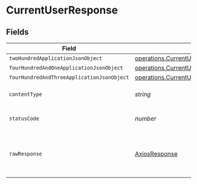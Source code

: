 # CurrentUserResponse


## Fields

| Field                                                                                                                     | Type                                                                                                                      | Required                                                                                                                  | Description                                                                                                               |
| ------------------------------------------------------------------------------------------------------------------------- | ------------------------------------------------------------------------------------------------------------------------- | ------------------------------------------------------------------------------------------------------------------------- | ------------------------------------------------------------------------------------------------------------------------- |
| `twoHundredApplicationJsonObject`                                                                                         | [operations.CurrentUserResponseBody](../../../sdk/models/operations/currentuserresponsebody.md)                           | :heavy_minus_sign:                                                                                                        | OK                                                                                                                        |
| `fourHundredAndOneApplicationJsonObject`                                                                                  | [operations.CurrentUserUsersResponseBody](../../../sdk/models/operations/currentuserusersresponsebody.md)                 | :heavy_minus_sign:                                                                                                        | Unauthenticated                                                                                                           |
| `fourHundredAndThreeApplicationJsonObject`                                                                                | [operations.CurrentUserUsersResponseResponseBody](../../../sdk/models/operations/currentuserusersresponseresponsebody.md) | :heavy_minus_sign:                                                                                                        | Forbidden                                                                                                                 |
| `contentType`                                                                                                             | *string*                                                                                                                  | :heavy_check_mark:                                                                                                        | HTTP response content type for this operation                                                                             |
| `statusCode`                                                                                                              | *number*                                                                                                                  | :heavy_check_mark:                                                                                                        | HTTP response status code for this operation                                                                              |
| `rawResponse`                                                                                                             | [AxiosResponse](https://axios-http.com/docs/res_schema)                                                                   | :heavy_check_mark:                                                                                                        | Raw HTTP response; suitable for custom response parsing                                                                   |